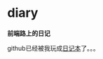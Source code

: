 # diary
<p><strong>前端路上的日记</strong></p>
<p>github已经被我玩成<a href="https://github.com/Wangbaogang/diary/wiki/10-24">日记本</a>了。。。</p>
